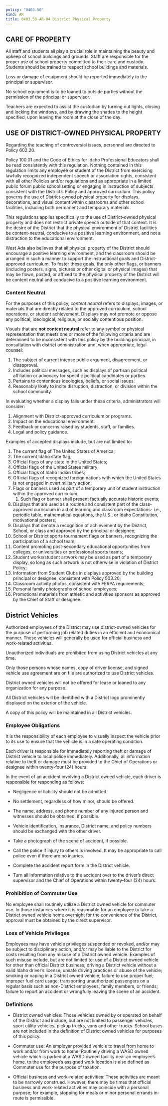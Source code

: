 ```yaml
---
policy: "0403.50"
kind: AR
title: 0403.50-AR-04 District Physical Property
---
```



## CARE OF PROPERTY

All staff and students all play a crucial role in maintaining the beauty and upkeep of school buildings and grounds. Staff are responsible for the proper use of school property committed to their care and custody. Students should be trained to respect school buildings and materials.

Loss or damage of equipment should be reported immediately to the principal or supervisor.

No school equipment is to be loaned to outside parties without the permission of the principal or supervisor.

Teachers are expected to assist the custodian by turning out lights, closing and locking the windows, and by drawing the shades to the height specified, upon leaving the room at the close of the day.

## USE OF DISTRICT-OWNED PHYSICAL PROPERTY

Regarding the teaching of controversial issues, personnel are directed to Policy 602.20. 
 
Policy 100.01 and the Code of Ethics for Idaho Professional Educators shall be read consistently with this regulation. Nothing contained in this regulation limits any employee or student of the District from exercising lawfully recognized independent speech or association rights, consistent with all other Policies and/or regulations and as appropriate in a limited public forum public school setting or engaging in instruction of subjects consistent with the District’s Policy and approved curriculum.  This policy governs the use of District-owned physical property for displays, decorations, and visual content within classrooms and other school facilities, including both permanent and temporary materials.
 
This regulations applies specifically to the use of District-owned physical property and does not restrict private speech outside of that context. It is the desire of the District that the physical environment of District facilities be content-neutral, conducive to a positive learning environment, and not a distraction to the educational environment. 

West Ada also believes that all physical property of the District should encourage a positive learning environment, and the classroom should be arranged in such a manner to support the instructional goals and District-approved curriculum. To foster these goals, the only other flags, or banners (including posters, signs, pictures or other digital or physical images) that may be flown, posted, or affixed to the physical property of the District will be content neutral and conducive to a positive learning environment. 

### Content Neutral

For the purposes of this policy, *content neutral* refers to displays, images, or materials that are directly related to the approved curriculum, school operations, or student achievement. Displays may not promote or oppose any political, ideological, religious, or socially contentious position. 

Visuals that are **not content neutral** refer to any symbol or physical representation that meets one or more of the following criteria and are determined to be inconsistent with this policy by the building principal, in consultation with district administration and, when appropriate, legal counsel: 

1. The subject of current intense public argument, disagreement, or disapproval. 
2. Includes political messages, such as displays of partisan political affiliation or advocacy for specific political candidates or parties.
3. Pertains to contentious ideologies, beliefs, or social issues. 
4. Reasonably likely to incite disruption, distraction, or division within the school community. 

In evaluating whether a display falls under these criteria, administrators will consider: 

1. Alignment with District-approved curriculum or programs. 
2. Impact on the educational environment. 
3. Feedback or concerns raised by students, staff, or families. 
4. Legal and policy guidance. 

Examples of accepted displays include, but are not limited to: 

1. The current flag of The United States of America;
2. The current Idaho state flag;
3. Official flags of any state in the United States;
4. Official flags of the United States military;
5. Official flags of Idaho Indian tribes;
6. Official flags of recognized foreign nations with which the United States is not engaged in overt military action;
7. Flags or banners used as part of a temporary unit of student instruction within the approved curriculum.
    1. Such flag or banner shall present factually accurate historic events;
8.  Displays that are used as a routine and consistent part of the class-approved curriculum in aid of learning and classroom expectations- i.e., periodic table, mathematical equations, the U.S., or Idaho Constitution, motivational posters; 
9.  Displays that denote a recognition of achievement by the District, School, or class and approved by the principal or designee; 
10. School or District sports tournament flags or banners, recognizing the participation of a school team;
11. Content promoting post-secondary educational opportunities from colleges, or universities or professional sports teams;
12. Student works/student artwork may be used as part of a temporary display, so long as such artwork is not otherwise in violation of District Policy;
13. Information from Student Clubs in displays approved by the building principal or designee, consistent with Policy 503.20;
14. Classroom activity photos, consistent with FERPA requirements; 
15. Personal family photographs of school employees;
16. Promotional materials from athletic and activities sponsors as approved by the Chief of Staff or designee.



## District Vehicles

Authorized employees of the District may use district-owned vehicles for the purpose of performing job related duties in an efficient and economical manner. These vehicles will generally be used for official business and work-related activities.

Unauthorized individuals are prohibited from using District vehicles at any time.

Only those persons whose names, copy of driver license, and signed vehicle use agreement are on file are authorized to use District vehicles.

District owned vehicles will not be offered for lease or loaned to any organization for any purpose.

All District vehicles will be identified with a District logo prominently displayed on the exterior of the vehicle.

A copy of this policy will be maintained in all District vehicles.

### Employee Obligations

It is the responsibility of each employee to visually inspect the vehicle prior to its use to ensure that the vehicle is in a safe operating condition.

Each driver is responsible for immediately reporting theft or damage of District vehicle to local police immediately. Additionally, all information relative to theft or damage must be provided to the Chief of Operations or designee within twenty-four (24) hours.

In the event of an accident involving a District owned vehicle, each driver is responsible for responding as follows:

- Negligence or liability should not be admitted.

- No settlement, regardless of how minor, should be offered.

- The name, address, and phone number of any injured person and witnesses should be obtained, if possible.

- Vehicle identification, insurance, District name, and policy numbers should be exchanged with the other driver.

- Take a photograph of the scene of accident, if possible.

- Call the police if injury to others is involved. It may be appropriate to call police even if there are no injuries.

- Complete the accident report form in the District vehicle.

- Turn all information relative to the accident over to the driver’s direct supervisor and the Chief of Operations within twenty-four (24) hours.

### Prohibition of Commuter Use

No employee shall routinely utilize a District owned vehicle for commuter use. In those instances where it is reasonable for an employee to take a District owned vehicle home overnight for the convenience of the District, approval must be obtained by the direct supervisor.

### Loss of Vehicle Privileges

Employees may have vehicle privileges suspended or revoked, and/or may be subject to disciplinary action, and/or may be liable to the District for costs resulting from any misuse of a District owned vehicle. Examples of such misuse include, but are not limited to: use of a District owned vehicle for other than official District business; driving a District vehicle without a valid Idaho driver’s license; unsafe driving practices or abuse of the vehicle; smoking or vaping in a District owned vehicle; failure to use proper fuel; improper fuel card usage; transporting unauthorized passengers on a regular basis such as non-District employees, family members, or friends; failure to report an accident or wrongfully leaving the scene of an accident.

### Definitions

- District owned vehicles: Those vehicles owned by or operated on behalf of the District and include, but are not limited to passenger vehicles, sport utility vehicles, pickup trucks, vans and other trucks. School buses are not included in the definition of District owned vehicles for purposes of this policy.

- Commuter use: An employer provided vehicle to travel from home to work and/or from work to home. Routinely driving a WASD owned vehicle which is parked at a WASD owned facility near an employee’s home, to the employee’s assigned work location is also defined as Commuter use for the purpose of taxation.

- Official business and work-related activities: These activities are meant to be narrowly construed. However, there may be times that official business and work-related activities may coincide with a personal purpose; for example, stopping for meals or minor personal errands in-route is permissible.


